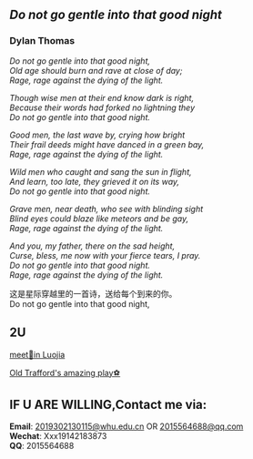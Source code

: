 ## *Do not go gentle into that good night*  
###   Dylan Thomas
*Do not go gentle into that good night,   
Old age should burn and rave at close of day;    
Rage, rage against the dying of the light.*

*Though wise men at their end know dark is right,  
Because their words had forked no lightning they  
Do not go gentle into that good night.*   

*Good men, the last wave by, crying how bright  
Their frail deeds might have danced in a green bay,   
Rage, rage against the dying of the light.*  

*Wild men who caught and sang the sun in flight,  
And learn, too late, they grieved it on its way,  
Do not go gentle into that good night.* 

*Grave men, near death, who see with blinding sight  
Blind eyes could blaze like meteors and be gay,  
Rage, rage against the dying of the light.*

*And you, my father, there on the sad height,   
Curse, bless, me now with your fierce tears, I pray.  
Do not go gentle into that good night.  
Rage, rage against the dying of the light.*

这是星际穿越里的一首诗，送给每个到来的你。  
Do not go gentle into that good night,




## 2U
[meet🦊in Luojia](/2U/Luoluo/Luoluo.md)

[Old Trafford's amazing play⚽](/2U/Ronaldo_hattrick/Ronaldo_hattrick.md)


## IF U ARE WILLING,Contact me via:  
**Email**: 2019302130115@whu.edu.cn OR 2015564688@qq.com   
**Wechat**: Xxx19142183873   
**QQ**: 2015564688  


